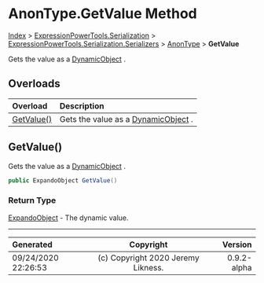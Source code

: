 ﻿# AnonType.GetValue Method

[Index](../index.md) > [ExpressionPowerTools.Serialization](ExpressionPowerTools.Serialization.a.md) > [ExpressionPowerTools.Serialization.Serializers](ExpressionPowerTools.Serialization.Serializers.n.md) > [AnonType](ExpressionPowerTools.Serialization.Serializers.AnonType.cs.md) > **GetValue**

Gets the value as a [DynamicObject](https://docs.microsoft.com/dotnet/api/system.dynamic.dynamicobject) .

## Overloads

| Overload | Description |
| :-- | :-- |
| [GetValue()](#getvalue) | Gets the value as a [DynamicObject](https://docs.microsoft.com/dotnet/api/system.dynamic.dynamicobject) . |
## GetValue()

Gets the value as a [DynamicObject](https://docs.microsoft.com/dotnet/api/system.dynamic.dynamicobject) .

```csharp
public ExpandoObject GetValue()
```

### Return Type

 [ExpandoObject](https://docs.microsoft.com/dotnet/api/system.dynamic.expandoobject)  - The dynamic value.



---

| Generated | Copyright | Version |
| :-- | :-: | --: |
| 09/24/2020 22:26:53 | (c) Copyright 2020 Jeremy Likness. | 0.9.2-alpha |
